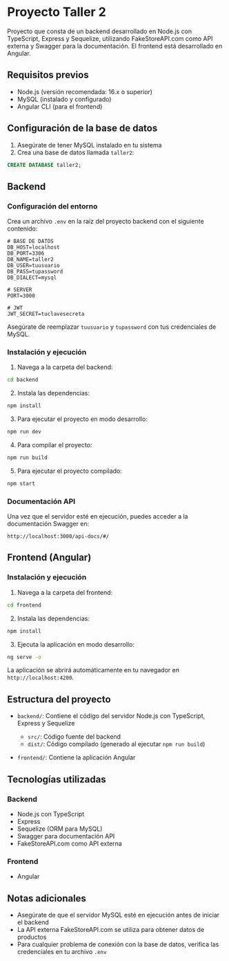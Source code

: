# Proyecto Taller 2

Proyecto que consta de un backend desarrollado en Node.js con TypeScript, Express y Sequelize, utilizando FakeStoreAPI.com como API externa y Swagger para la documentación. El frontend está desarrollado en Angular.

## Requisitos previos

- Node.js (versión recomendada: 16.x o superior)
- MySQL (instalado y configurado)
- Angular CLI (para el frontend)

## Configuración de la base de datos

1. Asegúrate de tener MySQL instalado en tu sistema
2. Crea una base de datos llamada `taller2`:

```sql
CREATE DATABASE taller2;
```

## Backend

### Configuración del entorno

Crea un archivo `.env` en la raíz del proyecto backend con el siguiente contenido:

```
# BASE DE DATOS
DB_HOST=localhost
DB_PORT=3306
DB_NAME=taller2
DB_USER=tuusuario
DB_PASS=tupassword
DB_DIALECT=mysql

# SERVER
PORT=3000

# JWT
JWT_SECRET=tuclavesecreta
```

Asegúrate de reemplazar `tuusuario` y `tupassword` con tus credenciales de MySQL.

### Instalación y ejecución

1. Navega a la carpeta del backend:

```bash
cd backend
```

2. Instala las dependencias:

```bash
npm install
```

3. Para ejecutar el proyecto en modo desarrollo:

```bash
npm run dev
```

4. Para compilar el proyecto:

```bash
npm run build
```

5. Para ejecutar el proyecto compilado:

```bash
npm start
```

### Documentación API

Una vez que el servidor esté en ejecución, puedes acceder a la documentación Swagger en:

```
http://localhost:3000/api-docs/#/
```

## Frontend (Angular)

### Instalación y ejecución

1. Navega a la carpeta del frontend:

```bash
cd frontend
```

2. Instala las dependencias:

```bash
npm install
```

3. Ejecuta la aplicación en modo desarrollo:

```bash
ng serve -o
```

La aplicación se abrirá automáticamente en tu navegador en `http://localhost:4200`.

## Estructura del proyecto

- `backend/`: Contiene el código del servidor Node.js con TypeScript, Express y Sequelize
  - `src/`: Código fuente del backend
  - `dist/`: Código compilado (generado al ejecutar `npm run build`)
  
- `frontend/`: Contiene la aplicación Angular

## Tecnologías utilizadas

### Backend
- Node.js con TypeScript
- Express
- Sequelize (ORM para MySQL)
- Swagger para documentación API
- FakeStoreAPI.com como API externa

### Frontend
- Angular

## Notas adicionales

- Asegúrate de que el servidor MySQL esté en ejecución antes de iniciar el backend
- La API externa FakeStoreAPI.com se utiliza para obtener datos de productos
- Para cualquier problema de conexión con la base de datos, verifica las credenciales en tu archivo `.env`
